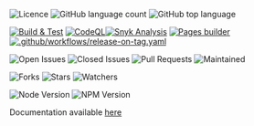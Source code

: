 
![Licence](https://img.shields.io/github/license/decaf-ts/for-fabric.svg?style=plastic)
![GitHub language count](https://img.shields.io/github/languages/count/decaf-ts/for-fabric?style=plastic)
![GitHub top language](https://img.shields.io/github/languages/top/decaf-ts/for-fabric?style=plastic)

[![Build & Test](https://github.com/decaf-ts/for-fabric/actions/workflows/nodejs-build-prod.yaml/badge.svg)](https://github.com/decaf-ts/for-fabric/actions/workflows/nodejs-build-prod.yaml)
[![CodeQL](https://github.com/decaf-ts/for-fabric/actions/workflows/codeql-analysis.yml/badge.svg)](https://github.com/decaf-ts/for-fabric/actions/workflows/codeql-analysis.yml)[![Snyk Analysis](https://github.com/decaf-ts/for-fabric/actions/workflows/snyk-analysis.yaml/badge.svg)](https://github.com/decaf-ts/for-fabric/actions/workflows/snyk-analysis.yaml)
[![Pages builder](https://github.com/decaf-ts/for-fabric/actions/workflows/pages.yaml/badge.svg)](https://github.com/decaf-ts/for-fabric/actions/workflows/pages.yaml)
[![.github/workflows/release-on-tag.yaml](https://github.com/decaf-ts/for-fabric/actions/workflows/release-on-tag.yaml/badge.svg?event=release)](https://github.com/decaf-ts/for-fabric/actions/workflows/release-on-tag.yaml)

![Open Issues](https://img.shields.io/github/issues/decaf-ts/for-fabric.svg)
![Closed Issues](https://img.shields.io/github/issues-closed/decaf-ts/for-fabric.svg)
![Pull Requests](https://img.shields.io/github/issues-pr-closed/decaf-ts/for-fabric.svg)
![Maintained](https://img.shields.io/badge/Maintained%3F-yes-green.svg)

![Forks](https://img.shields.io/github/forks/decaf-ts/for-fabric.svg)
![Stars](https://img.shields.io/github/stars/decaf-ts/for-fabric.svg)
![Watchers](https://img.shields.io/github/watchers/decaf-ts/for-fabric.svg)

![Node Version](https://img.shields.io/badge/dynamic/json.svg?url=https%3A%2F%2Fraw.githubusercontent.com%2Fbadges%2Fshields%2Fmaster%2Fpackage.json&label=Node&query=$.engines.node&colorB=blue)
![NPM Version](https://img.shields.io/badge/dynamic/json.svg?url=https%3A%2F%2Fraw.githubusercontent.com%2Fbadges%2Fshields%2Fmaster%2Fpackage.json&label=NPM&query=$.engines.npm&colorB=purple)

Documentation available [here](https://decaf-ts.github.io/for-fabric/)